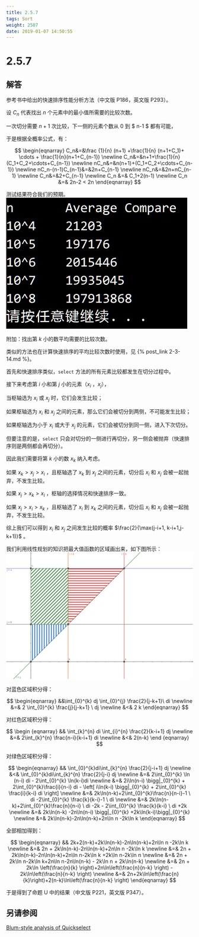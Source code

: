```yaml
---
title: 2.5.7
tags: Sort
weight: 2507
date: 2019-01-07 14:50:55
---
```


# 2.5.7

## 解答

参考书中给出的快速排序性能分析方法（中文版 P186，英文版 P293）。

设 $C_n$ 代表找出 $n$ 个元素中的最小值所需要的比较次数。

一次切分需要 $n+1$ 次比较，下一侧的元素个数从 $0$ 到 $ n-1 ​$ 都有可能，

于是根据全概率公式，有：

$$
\begin{eqnarray}
C_n&=&\frac {1}{n} (n+1) +\frac{1}{n} (n+1+C_1)+ \cdots + \frac{1}{n}(n+1+C_{n-1}) \newline 
C_n&=&n+1+\frac{1}{n}(C_1+C_2+\cdots+C_{n-1}) \newline 
nC_n&=&n(n+1)+(C_1+C_2+\cdots+C_{n-1}) \newline 
nC_n-(n-1)C_{n-1}&=&2n+C_{n-1} \newline 
nC_n&=&2n+nC_{n-1} \newline 
C_n&=&2+C_{n-1} \newline 
C_n &=& C_1+2(n-1) \newline 
C_n &=& 2n-2 < 2n
\end{eqnarray}
$$

测试结果符合我们的预期。
![](/resources/2-5-7/1.png)

附加：找出第 $k$ 小的数平均需要的比较次数。

类似的方法也在计算快速排序的平均比较次数时使用，见 {% post_link  2-3-14.md %}。

首先和快速排序类似，`select` 方法的所有元素比较都发生在切分过程中。

接下来考虑第 $i$ 小和第 $j$ 小的元素（$x_i$ ，$x_j$），

当枢轴选为 $x_i$ 或 $x_j$ 时，它们会发生比较；

如果枢轴选为 $x_i$ 和 $x_j$ 之间的元素，那么它们会被切分到两侧，不可能发生比较；

如果枢轴选为小于 $x_i$ 或大于 $x_j$ 的元素，它们会被切分到同一侧，进入下次切分。

但要注意的是，`select` 只会对切分的一侧进行再切分，另一侧会被抛弃（快速排序则是两侧都会再切分）。

因此我们需要将第 $k$ 小的数 $x_k$ 纳入考虑。

如果 $x_k>x_j>x_i$ ，且枢轴选了 $x_k$ 到 $x_j$ 之间的元素，切分后 $x_i$ 和 $x_j$ 会被一起抛弃，不发生比较。

如果 $x_j  > x_k > x_i$ ，枢轴的选择情况和快速排序一致。

如果 $x_j > x_i > x_k$ ，且枢轴选了 $x_i$ 到 $x_k$ 之间的元素，切分后 $x_i$ 和 $x_j$ 会被一起抛弃，不发生比较。

综上我们可以得到 $x_i$ 和 $x_j$ 之间发生比较的概率 $\frac{2}{\max(j-i+1, k-i+1,j-k+1)}$ 。

我们利用线性规划的知识把最大值函数的区域画出来，如下图所示：
![](/resources/2-5-7/2.png)

对蓝色区域积分得：

$$
\begin{eqnarray}
&&\int_{0}^{k} dj \int_{0}^{j} \frac{2}{j-k+1}\ di \newline 
&=& 2 \int_{0}^{k} \frac{j}{j-k+1} \  dj \newline 
&<& 2 k
\end{eqnarray}
$$

对红色区域积分得：

$$
\begin {eqnarray}
&& \int_{k}^{n} di \int_{i}^{n} \frac{2}{k-i+1} dj \newline 
&=& 2\int_{k}^{n}  \frac{n-i}{k-i+1} di \newline 
&<& 2(n-k)
\end {eqnarray}
$$

对绿色区域积分得：

$$
\begin{eqnarray}
&& \int_{0}^{k}di\int_{k}^{n} \frac{2}{j-i+1} dj \newline 
&<& \int_{0}^{k}di\int_{k}^{n} \frac{2}{j-i} dj \newline 
&=& 2\int_{0}^{k} \ln (n-i) di - 2\int_{0}^{k} \ln(k-i)di \newline 
&=& 2i\ln(n-i) \bigg|_{0}^{k} + 2\int_{0}^{k}\frac{i}{n-i} di -
\left[ i\ln(k-i) \bigg|_{0}^{k} + 2\int_{0}^{k} \frac{i}{k-i} di \right] \newline 
&=& 2k\ln(n-k)+2\int_{0}^{k}\frac{n}{n-i}-1 \ di -2\int_{0}^{k} \frac{k}{k-i}-1 \ di \newline 
&=& 2k\ln(n-k)+2\int_{0}^{k}\frac{n}{n-i} \ di -2k - 2\int_{0}^{k} \frac{k}{k-i} \ di +2k \newline 
&=& 2k\ln(n-k) -2n\ln(n-i) \bigg|_{0}^{k} +2k\ln(k-i)\bigg|_{0}^{k} \newline 
&=& 2k\ln(n-k)-2n\ln(n-k)+2n\ln n -2k\ln k
\end{eqnarray}
$$

全部相加得到：

$$
\begin{eqnarray}
&& 2k+2(n-k)+2k\ln(n-k)-2n\ln(n-k)+2n\ln n -2k\ln k \newline 
&=& 2n + 2k\ln(n-k)-2n\ln(n-k)+2n\ln n -2k\ln k \newline 
&=& 2n + 2k\ln(n-k)-2n\ln(n-k)+2n\ln n-2k\ln k +2k\ln n-2k\ln n \newline 
&=& 2n + 2k\ln n-2k\ln k+2n\ln n-2n\ln(n-k) - 2k\ln n + 2k\ln(n-k) \newline 
&=& 2n + 2k\ln \left(\frac{n}{k} \right)+2n\ln\left(\frac{n}{n-k} \right) - 2k\ln\left(\frac{n}{n-k} \right) \newline 
&=& 2n+2k\ln\left(\frac{n}{k}\right)+2(n-k)\ln\left(\frac{n}{n-k} \right)
\end{eqnarray}
$$

于是得到了命题 U 中的结果（中文版 P221，英文版 P347）。

## 另请参阅

[Blum-style analysis of Quickselect](https://11011110.github.io/blog/2007/10/09/blum-style-analysis-of.html)
